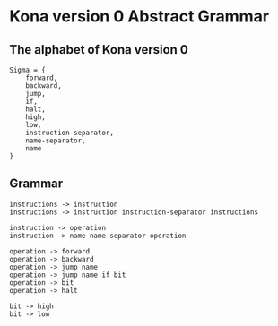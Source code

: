 # Kona version 0 Abstract Grammar

## The alphabet of Kona version 0
```
Sigma = {
	forward,
	backward,
	jump,
	if,
	halt,
	high,
	low,
	instruction-separator,
	name-separator,
	name
}
```

## Grammar

```
instructions -> instruction
instructions -> instruction instruction-separator instructions

instruction -> operation
instruction -> name name-separator operation

operation -> forward
operation -> backward
operation -> jump name
operation -> jump name if bit
operation -> bit
operation -> halt

bit -> high
bit -> low
```
